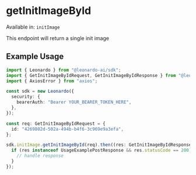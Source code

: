 # getInitImageById
Available in: `initImage`

This endpoint will return a single init image

## Example Usage
```typescript
import { Leonardo } from "@leonardo-ai/sdk";
import { GetInitImageByIdRequest, GetInitImageByIdResponse } from "@leonardo-ai/sdk/dist/sdk/models/operations";
import { AxiosError } from "axios";

const sdk = new Leonardo({
  security: {
    bearerAuth: "Bearer YOUR_BEARER_TOKEN_HERE",
  },
});

const req: GetInitImageByIdRequest = {
  id: "4269802d-502a-494b-b4f6-3c969e9a3efa",
};

sdk.initImage.getInitImageById(req).then((res: GetInitImageByIdResponse | AxiosError) => {
  if (res instanceof UsageExamplePostResponse && res.statusCode == 200) {
    // handle response
  }
});
```